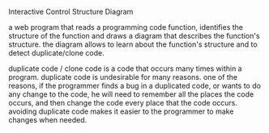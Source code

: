 Interactive Control Structure Diagram

a web program that reads a programming code function, identifies the structure of the function and draws a diagram that describes the function's structure.
the diagram allows to learn about the function's structure and to detect duplicate/clone code.

duplicate code / clone code is a code that occurs many times within a program. duplicate code is undesirable for many reasons.
one of the reasons, if the programmer finds a bug in a duplicated code, or wants to do any change to the code, he will need to remember all the places the code occurs, and then change the code every place that the code occurs.
avoiding duplicate code makes it easier to the programmer to make changes when needed.
